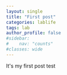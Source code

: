 ```yaml
---
layout: single
title: "First post"
categories: lablife
tags: lab
author_profile: false
#sidebar:
#    nav: "counts"
#classes: wide
---
```


It's my first post test